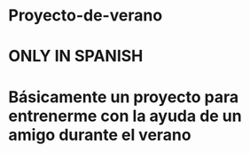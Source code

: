 # Proyecto-de-verano

# ONLY IN SPANISH

# Básicamente un proyecto para entrenerme con la ayuda de un amigo durante el verano
